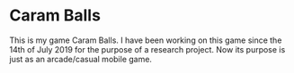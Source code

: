 # Caram Balls
This is my game Caram Balls. I have been working on this game since the 14th of July 2019 for the purpose of a research project. Now its purpose is just as an arcade/casual mobile game.
